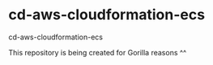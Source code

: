 # cd-aws-cloudformation-ecs
cd-aws-cloudformation-ecs


This repository is being created for Gorilla reasons ^^
